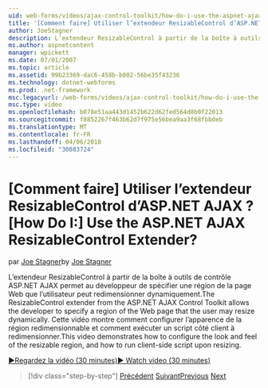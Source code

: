 ```yaml
---
uid: web-forms/videos/ajax-control-toolkit/how-do-i-use-the-aspnet-ajax-resizablecontrol-extender
title: '[Comment faire] Utiliser l’extendeur ResizableControl d’ASP.NET AJAX ? | Microsoft Docs'
author: JoeStagner
description: L’extendeur ResizableControl à partir de la boîte à outils de contrôle ASP.NET AJAX permet au développeur de spécifier une région de la page Web que l’utilisateur peut redimensionner dynamique...
ms.author: aspnetcontent
manager: wpickett
ms.date: 07/01/2007
ms.topic: article
ms.assetid: 99b23369-dac6-458b-b002-56be35f43236
ms.technology: dotnet-webforms
ms.prod: .net-framework
msc.legacyurl: /web-forms/videos/ajax-control-toolkit/how-do-i-use-the-aspnet-ajax-resizablecontrol-extender
msc.type: video
ms.openlocfilehash: b078e51aa443d1452b622d62fed564d8b0f22013
ms.sourcegitcommit: f8852267f463b62d7f975e56bea9aa3f68fbbdeb
ms.translationtype: MT
ms.contentlocale: fr-FR
ms.lasthandoff: 04/06/2018
ms.locfileid: "30883724"
---
```

<a name="how-do-i-use-the-aspnet-ajax-resizablecontrol-extender"></a><span data-ttu-id="eeac8-104">[Comment faire] Utiliser l’extendeur ResizableControl d’ASP.NET AJAX ?</span><span class="sxs-lookup"><span data-stu-id="eeac8-104">[How Do I:] Use the ASP.NET AJAX ResizableControl Extender?</span></span>
====================
<span data-ttu-id="eeac8-105">par [Joe Stagner](https://github.com/JoeStagner)</span><span class="sxs-lookup"><span data-stu-id="eeac8-105">by [Joe Stagner](https://github.com/JoeStagner)</span></span>

<span data-ttu-id="eeac8-106">L’extendeur ResizableControl à partir de la boîte à outils de contrôle ASP.NET AJAX permet au développeur de spécifier une région de la page Web que l’utilisateur peut redimensionner dynamiquement.</span><span class="sxs-lookup"><span data-stu-id="eeac8-106">The ResizableControl extender from the ASP.NET AJAX Control Toolkit allows the developer to specify a region of the Web page that the user may resize dynamically.</span></span> <span data-ttu-id="eeac8-107">Cette vidéo montre comment configurer l’apparence de la région redimensionnable et comment exécuter un script côté client à redimensionner.</span><span class="sxs-lookup"><span data-stu-id="eeac8-107">This video demonstrates how to configure the look and feel of the resizable region, and how to run client-side script upon resizing.</span></span>

[<span data-ttu-id="eeac8-108">&#9654;Regardez la vidéo (30 minutes)</span><span class="sxs-lookup"><span data-stu-id="eeac8-108">&#9654; Watch video (30 minutes)</span></span>](https://channel9.msdn.com/Blogs/ASP-NET-Site-Videos/how-do-i-use-the-aspnet-ajax-resizablecontrol-extender)

> [!div class="step-by-step"]
> <span data-ttu-id="eeac8-109">[Précédent](how-do-i-use-the-aspnet-ajax-validatorcallout-extender.md)
> [Suivant](how-do-i-use-the-aspnet-ajax-tabs-control.md)</span><span class="sxs-lookup"><span data-stu-id="eeac8-109">[Previous](how-do-i-use-the-aspnet-ajax-validatorcallout-extender.md)
[Next](how-do-i-use-the-aspnet-ajax-tabs-control.md)</span></span>
